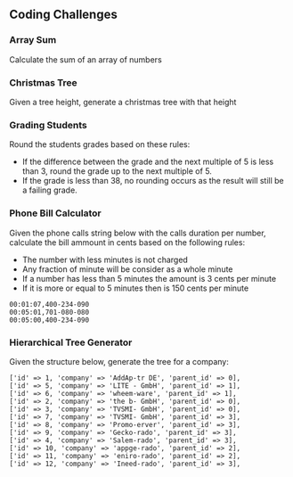 ## Coding Challenges
 
### Array Sum
Calculate the sum of an array of numbers

### Christmas Tree
Given a tree height, generate a christmas tree with that height

### Grading Students
Round the students grades based on these rules:
- If the difference between the grade and the next multiple of 5 is less than 3, round the grade up to the next multiple of 5.
- If the grade is less than 38, no rounding occurs as the result will still be a failing grade.

### Phone Bill Calculator
Given the phone calls string below with the calls duration per number, calculate the bill ammount in cents based on the following rules:
- The number with less minutes is not charged
 - Any fraction of minute will be consider as a whole minute
 - If a number has less than 5 minutes the amount is 3 cents per minute
 - If it is more or equal to 5 minutes then is 150 cents per minute

```
00:01:07,400-234-090
00:05:01,701-080-080
00:05:00,400-234-090
```

### Hierarchical Tree Generator
Given the structure below, generate the tree for a company:
```
['id' => 1, 'company' => 'AddAp-tr DE', 'parent_id' => 0],
['id' => 5, 'company' => 'LITE - GmbH', 'parent_id' => 1],
['id' => 6, 'company' => 'wheem-ware', 'parent_id' => 1],
['id' => 2, 'company' => 'the b- GmbH', 'parent_id' => 0],
['id' => 3, 'company' => 'TVSMI- GmbH', 'parent_id' => 0],
['id' => 7, 'company' => 'TVSMI- GmbH', 'parent_id' => 3],
['id' => 8, 'company' => 'Promo-erver', 'parent_id' => 3],
['id' => 9, 'company' => 'Gecko-rado', 'parent_id' => 3],
['id' => 4, 'company' => 'Salem-rado', 'parent_id' => 3],
['id' => 10, 'company' => 'appge-rado', 'parent_id' => 2],
['id' => 11, 'company' => 'eniro-rado', 'parent_id' => 2],
['id' => 12, 'company' => 'Ineed-rado', 'parent_id' => 3],
```